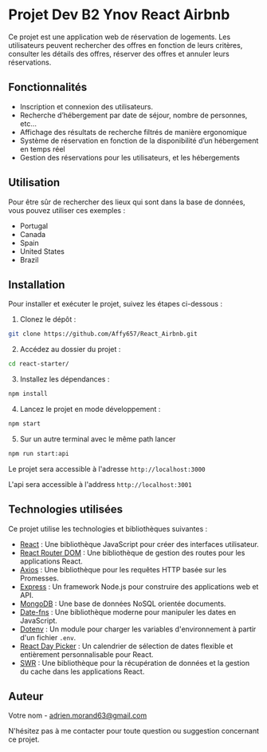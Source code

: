 # Projet Dev B2 Ynov React Airbnb

Ce projet est une application web de réservation de logements. Les utilisateurs peuvent rechercher des offres en fonction de leurs critères, consulter les détails des offres, réserver des offres et annuler leurs réservations.

## Fonctionnalités

- Inscription et connexion des utilisateurs.
- Recherche d’hébergement par date de séjour, nombre de personnes, etc…
- Affichage des résultats de recherche filtrés de manière ergonomique
- Système de réservation en fonction de la disponibilité d’un hébergement en temps réel
- Gestion des réservations pour les utilisateurs, et les hébergements


## Utilisation

Pour être sûr de rechercher des lieux qui sont dans la base de données, vous pouvez utiliser ces exemples :
- Portugal 
- Canada
- Spain
- United States
- Brazil

## Installation

Pour installer et exécuter le projet, suivez les étapes ci-dessous :

1. Clonez le dépôt :
```bash
git clone https://github.com/Affy657/React_Airbnb.git
```

2. Accédez au dossier du projet :
```bash
cd react-starter/
```

3. Installez les dépendances :
```bash
npm install
```

4. Lancez le projet en mode développement :
```bash
npm start
```

5. Sur un autre terminal avec le même path lancer
```bash
npm run start:api
```

Le projet sera accessible à l'adresse `http://localhost:3000`

L'api sera accessible à l'address `http://localhost:3001`

## Technologies utilisées

Ce projet utilise les technologies et bibliothèques suivantes :

- [React](https://reactjs.org/) : Une bibliothèque JavaScript pour créer des interfaces utilisateur.
- [React Router DOM](https://reactrouter.com/web/guides/quick-start) : Une bibliothèque de gestion des routes pour les applications React.
- [Axios](https://axios-http.com/) : Une bibliothèque pour les requêtes HTTP basée sur les Promesses.
- [Express](https://expressjs.com/) : Un framework Node.js pour construire des applications web et API.
- [MongoDB](https://www.mongodb.com/) : Une base de données NoSQL orientée documents.
- [Date-fns](https://date-fns.org/) : Une bibliothèque moderne pour manipuler les dates en JavaScript.
- [Dotenv](https://www.npmjs.com/package/dotenv) : Un module pour charger les variables d'environnement à partir d'un fichier `.env`.
- [React Day Picker](http://react-day-picker.js.org/) : Un calendrier de sélection de dates flexible et entièrement personnalisable pour React.
- [SWR](https://swr.vercel.app/) : Une bibliothèque pour la récupération de données et la gestion du cache dans les applications React.



## Auteur

Votre nom - adrien.morand63@gmail.com

N'hésitez pas à me contacter pour toute question ou suggestion concernant ce projet.
